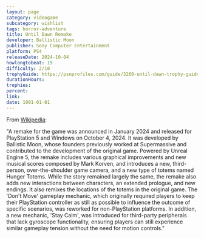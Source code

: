 ```yaml
---
layout: page
category: videogame
subcategory: wishlist
tags: horror-adventure
title: Until Dawn Remake
developer: Ballistic Moon
publisher: Sony Computer Entertainment
platform: PS4
releaseDate: 2024-10-04
howlongtobeat: 19
difficulty: 2/10
trophyGuide: https://psnprofiles.com/guide/3260-until-dawn-trophy-guide
durationHours:
trophies:
percent:
link:
date: 1991-01-01
---
```


From [Wikipedia](https://en.wikipedia.org/wiki/Until_Dawn):

"A remake for the game was announced in January 2024 and released for PlayStation 5 and Windows on October 4, 2024. It was developed by Ballistic Moon, whose founders previously worked at Supermassive and contributed to the development of the original game. Powered by Unreal Engine 5, the remake includes various graphical improvements and new musical scores composed by Mark Korven, and introduces a new, third-person, over-the-shoulder game camera, and a new type of totems named Hunger Totems. While the story remained largely the same, the remake also adds new interactions between characters, an extended prologue, and new endings. It also remixes the locations of the totems in the original game. The 'Don't Move' gameplay mechanic, which originally required players to keep their PlayStation controller as still as possible to influence the outcome of specific scenarios, was reworked for non-PlayStation platforms. In addition, a new mechanic, 'Stay Calm', was introduced for third-party peripherals that lack gyroscope functionality, ensuring players can still experience similar gameplay tension without the need for motion controls."
